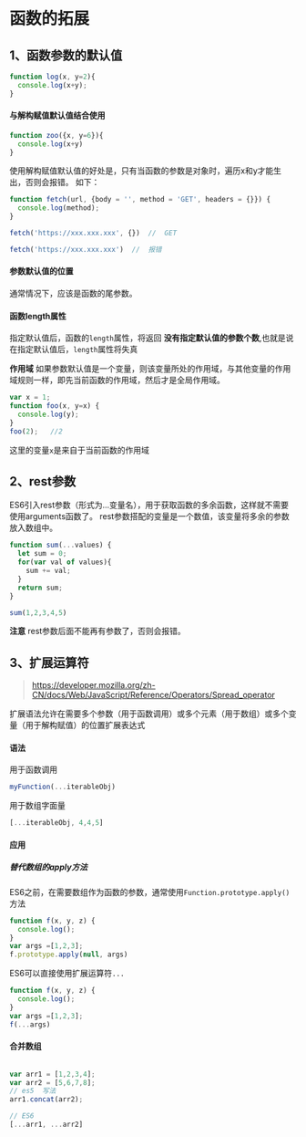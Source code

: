 # 函数的拓展
## 1、函数参数的默认值
```JavaScript
function log(x, y=2){
  console.log(x+y);
}
```
#### 与解构赋值默认值结合使用
```JavaScript
function zoo({x, y=6}){
  console.log(x+y)
}
```
使用解构赋值默认值的好处是，只有当函数的参数是对象时，遍历x和y才能生出，否则会报错。
如下：
```JavaScript
function fetch(url, {body = '', method = 'GET', headers = {}}) {
  console.log(method);
}

fetch('https://xxx.xxx.xxx', {})  //  GET

fetch('https://xxx.xxx.xxx')  //  报错
```
#### 参数默认值的位置
通常情况下，应该是函数的尾参数。

#### 函数length属性
指定默认值后，函数的`length`属性，将返回 **没有指定默认值的参数个数**,也就是说在指定默认值后，`length`属性将失真

**作用域**
如果参数默认值是一个变量，则该变量所处的作用域，与其他变量的作用域规则一样，即先当前函数的作用域，然后才是全局作用域。
```JavaScript
var x = 1;
function foo(x, y=x) {
  console.log(y);
}
foo(2);   //2
```
这里的变量`x`是来自于当前函数的作用域

## 2、rest参数
ES6引入rest参数（形式为...变量名），用于获取函数的多余函数，这样就不需要使用arguments函数了。
rest参数搭配的变量是一个数值，该变量将多余的参数放入数组中。
```JavaScript
function sum(...values) {
  let sum = 0;
  for(var val of values){
    sum += val;
  }
  return sum;
}

sum(1,2,3,4,5)
```

**注意** rest参数后面不能再有参数了，否则会报错。

## 3、扩展运算符
>https://developer.mozilla.org/zh-CN/docs/Web/JavaScript/Reference/Operators/Spread_operator

扩展语法允许在需要多个参数（用于函数调用）或多个元素（用于数组）或多个变量（用于解构赋值）的位置扩展表达式

#### 语法
用于函数调用
```JavaScript
myFunction(...iterableObj)
```
用于数组字面量
```JavaScript
[...iterableObj, 4,4,5]
```
#### 应用
##### 替代数组的apply方法
ES6之前，在需要数组作为函数的参数，通常使用`Function.prototype.apply()`方法
```JavaScript
function f(x, y, z) {
  console.log();
}
var args =[1,2,3];
f.prototype.apply(null, args)
```
ES6可以直接使用扩展运算符`...`
```JavaScript
function f(x, y, z) {
  console.log();
}
var args =[1,2,3];
f(...args)
```
#### 合并数组
```JavaScript

var arr1 = [1,2,3,4];
var arr2 = [5,6,7,8];
// es5  写法
arr1.concat(arr2);

// ES6
[...arr1, ...arr2]
```
